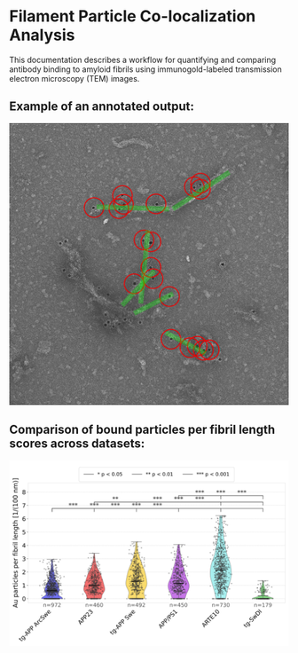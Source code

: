 # Filament Particle Co-localization Analysis
This documentation describes a workflow for quantifying and comparing antibody binding to amyloid fibrils using immunogold-labeled transmission electron microscopy (TEM) images.

## Example of an annotated output:
![alt text](example_annotated_mic.png)

## Comparison of bound particles per fibril length scores across datasets:
![alt text](points_per_length_violinplot-pairwise.svg)